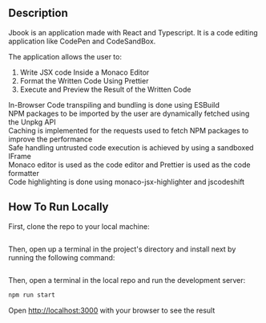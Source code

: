 ## Description
Jbook is an application made with React and Typescript. It is a code editing application like CodePen and CodeSandBox. 

The application allows the user to:
1) Write JSX code Inside a Monaco Editor
2) Format the Written Code Using Prettier
3) Execute and Preview the Result of the Written Code


In-Browser Code transpiling and bundling is done using ESBuild   
NPM packages to be imported by the user are dynamically fetched using the Unpkg API  
Caching is implemented for the requests used to fetch NPM packages to improve the performance  
Safe handling untrusted code execution is achieved by using a sandboxed IFrame  
Monaco editor is used as the code editor and Prettier is used as the code formatter  
Code highlighting is done using monaco-jsx-highlighter and jscodeshift  

## How To Run Locally
First, clone the repo to your local machine:
```

```
Then, open up a terminal in the project's directory and install next by running the following command:
```

```
Then, open a terminal in the local repo and run the development server:

```bash
npm run start
```

Open [http://localhost:3000](http://localhost:3000) with your browser to see the result


